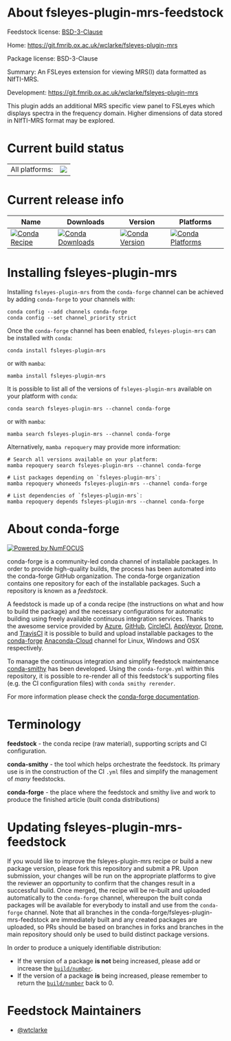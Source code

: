 About fsleyes-plugin-mrs-feedstock
==================================

Feedstock license: [BSD-3-Clause](https://github.com/conda-forge/fsleyes-plugin-mrs-feedstock/blob/main/LICENSE.txt)

Home: https://git.fmrib.ox.ac.uk/wclarke/fsleyes-plugin-mrs

Package license: BSD-3-Clause

Summary: An FSLeyes extension for viewing MRS(I) data formatted as NIfTI-MRS.

Development: https://git.fmrib.ox.ac.uk/wclarke/fsleyes-plugin-mrs

This plugin adds an additional MRS specific view panel to FSLeyes which displays spectra in the frequency domain. Higher dimensions of data stored in NIfTI-MRS format may be explored.


Current build status
====================


<table><tr><td>All platforms:</td>
    <td>
      <a href="https://dev.azure.com/conda-forge/feedstock-builds/_build/latest?definitionId=13336&branchName=main">
        <img src="https://dev.azure.com/conda-forge/feedstock-builds/_apis/build/status/fsleyes-plugin-mrs-feedstock?branchName=main">
      </a>
    </td>
  </tr>
</table>

Current release info
====================

| Name | Downloads | Version | Platforms |
| --- | --- | --- | --- |
| [![Conda Recipe](https://img.shields.io/badge/recipe-fsleyes--plugin--mrs-green.svg)](https://anaconda.org/conda-forge/fsleyes-plugin-mrs) | [![Conda Downloads](https://img.shields.io/conda/dn/conda-forge/fsleyes-plugin-mrs.svg)](https://anaconda.org/conda-forge/fsleyes-plugin-mrs) | [![Conda Version](https://img.shields.io/conda/vn/conda-forge/fsleyes-plugin-mrs.svg)](https://anaconda.org/conda-forge/fsleyes-plugin-mrs) | [![Conda Platforms](https://img.shields.io/conda/pn/conda-forge/fsleyes-plugin-mrs.svg)](https://anaconda.org/conda-forge/fsleyes-plugin-mrs) |

Installing fsleyes-plugin-mrs
=============================

Installing `fsleyes-plugin-mrs` from the `conda-forge` channel can be achieved by adding `conda-forge` to your channels with:

```
conda config --add channels conda-forge
conda config --set channel_priority strict
```

Once the `conda-forge` channel has been enabled, `fsleyes-plugin-mrs` can be installed with `conda`:

```
conda install fsleyes-plugin-mrs
```

or with `mamba`:

```
mamba install fsleyes-plugin-mrs
```

It is possible to list all of the versions of `fsleyes-plugin-mrs` available on your platform with `conda`:

```
conda search fsleyes-plugin-mrs --channel conda-forge
```

or with `mamba`:

```
mamba search fsleyes-plugin-mrs --channel conda-forge
```

Alternatively, `mamba repoquery` may provide more information:

```
# Search all versions available on your platform:
mamba repoquery search fsleyes-plugin-mrs --channel conda-forge

# List packages depending on `fsleyes-plugin-mrs`:
mamba repoquery whoneeds fsleyes-plugin-mrs --channel conda-forge

# List dependencies of `fsleyes-plugin-mrs`:
mamba repoquery depends fsleyes-plugin-mrs --channel conda-forge
```


About conda-forge
=================

[![Powered by
NumFOCUS](https://img.shields.io/badge/powered%20by-NumFOCUS-orange.svg?style=flat&colorA=E1523D&colorB=007D8A)](https://numfocus.org)

conda-forge is a community-led conda channel of installable packages.
In order to provide high-quality builds, the process has been automated into the
conda-forge GitHub organization. The conda-forge organization contains one repository
for each of the installable packages. Such a repository is known as a *feedstock*.

A feedstock is made up of a conda recipe (the instructions on what and how to build
the package) and the necessary configurations for automatic building using freely
available continuous integration services. Thanks to the awesome service provided by
[Azure](https://azure.microsoft.com/en-us/services/devops/), [GitHub](https://github.com/),
[CircleCI](https://circleci.com/), [AppVeyor](https://www.appveyor.com/),
[Drone](https://cloud.drone.io/welcome), and [TravisCI](https://travis-ci.com/)
it is possible to build and upload installable packages to the
[conda-forge](https://anaconda.org/conda-forge) [Anaconda-Cloud](https://anaconda.org/)
channel for Linux, Windows and OSX respectively.

To manage the continuous integration and simplify feedstock maintenance
[conda-smithy](https://github.com/conda-forge/conda-smithy) has been developed.
Using the ``conda-forge.yml`` within this repository, it is possible to re-render all of
this feedstock's supporting files (e.g. the CI configuration files) with ``conda smithy rerender``.

For more information please check the [conda-forge documentation](https://conda-forge.org/docs/).

Terminology
===========

**feedstock** - the conda recipe (raw material), supporting scripts and CI configuration.

**conda-smithy** - the tool which helps orchestrate the feedstock.
                   Its primary use is in the construction of the CI ``.yml`` files
                   and simplify the management of *many* feedstocks.

**conda-forge** - the place where the feedstock and smithy live and work to
                  produce the finished article (built conda distributions)


Updating fsleyes-plugin-mrs-feedstock
=====================================

If you would like to improve the fsleyes-plugin-mrs recipe or build a new
package version, please fork this repository and submit a PR. Upon submission,
your changes will be run on the appropriate platforms to give the reviewer an
opportunity to confirm that the changes result in a successful build. Once
merged, the recipe will be re-built and uploaded automatically to the
`conda-forge` channel, whereupon the built conda packages will be available for
everybody to install and use from the `conda-forge` channel.
Note that all branches in the conda-forge/fsleyes-plugin-mrs-feedstock are
immediately built and any created packages are uploaded, so PRs should be based
on branches in forks and branches in the main repository should only be used to
build distinct package versions.

In order to produce a uniquely identifiable distribution:
 * If the version of a package **is not** being increased, please add or increase
   the [``build/number``](https://docs.conda.io/projects/conda-build/en/latest/resources/define-metadata.html#build-number-and-string).
 * If the version of a package **is** being increased, please remember to return
   the [``build/number``](https://docs.conda.io/projects/conda-build/en/latest/resources/define-metadata.html#build-number-and-string)
   back to 0.

Feedstock Maintainers
=====================

* [@wtclarke](https://github.com/wtclarke/)


